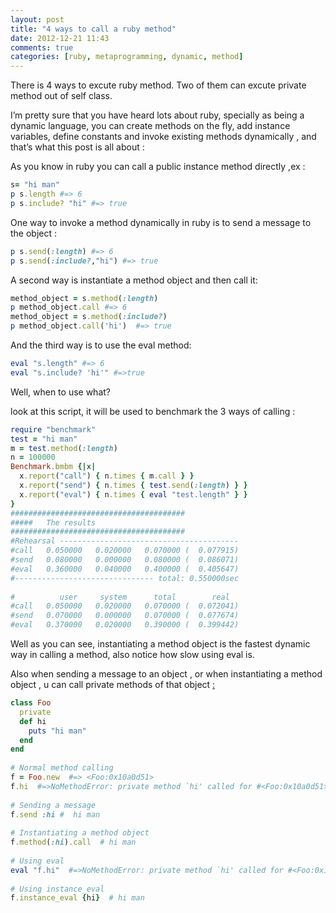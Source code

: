 ```yaml
---
layout: post
title: "4 ways to call a ruby method"
date: 2012-12-21 11:43
comments: true
categories: [ruby, metaprogramming, dynamic, method]
---
```

There is 4 ways to excute ruby method. Two of them can excute private method out of self class.

I’m pretty sure that you have heard lots about ruby, specially as being a dynamic language, you can create methods on the fly, add instance variables, define constants and invoke existing methods dynamically , and that’s what this post is all about :

As you know in ruby you can call a public instance method directly ,ex :
```ruby
s= "hi man"
p s.length #=> 6
p s.include? "hi" #=> true
```

One way to invoke a method dynamically in ruby is to send a message to the object :

```ruby
p s.send(:length) #=> 6
p s.send(:include?,"hi") #=> true
```
A second way is instantiate a method object and then call it:
```ruby
method_object = s.method(:length) 
p method_object.call #=> 6
method_object = s.method(:include?)
p method_object.call('hi')  #=> true
```
And the third way is to use the eval method:
```ruby
eval "s.length" #=> 6
eval "s.include? 'hi'" #=>true
```
Well, when to use what?

look at this script, it will be used to benchmark the 3 ways of calling :
```ruby
require "benchmark" 
test = "hi man" 
m = test.method(:length) 
n = 100000 
Benchmark.bmbm {|x| 
  x.report("call") { n.times { m.call } } 
  x.report("send") { n.times { test.send(:length) } } 
  x.report("eval") { n.times { eval "test.length" } } 
} 
#######################################
#####   The results
#######################################
#Rehearsal ----------------------------------------
#call   0.050000   0.020000   0.070000 (  0.077915)
#send   0.080000   0.000000   0.080000 (  0.086071)
#eval   0.360000   0.040000   0.400000 (  0.405647)
#------------------------------- total: 0.550000sec
 
#          user     system      total        real
#call   0.050000   0.020000   0.070000 (  0.072041)
#send   0.070000   0.000000   0.070000 (  0.077674)
#eval   0.370000   0.020000   0.390000 (  0.399442)
```
Well as you can see, instantiating a method object is the fastest dynamic way in calling a method, also notice how slow using eval is.

Also when sending a message to an object , or when instantiating a method object , u can call private methods of that object [:](http://khelll.com/blog/ruby/ruby-dynamic-method-calling/)
```ruby
class Foo
  private  
  def hi 
    puts "hi man" 
  end 
end
 
# Normal method calling
f = Foo.new  #=> <Foo:0x10a0d51>
f.hi  #=>NoMethodError: private method `hi' called for #<Foo:0x10a0d51> 
 
# Sending a message
f.send :hi #  hi man
 
# Instantiating a method object
f.method(:hi).call  # hi man
 
# Using eval
eval "f.hi"  #=>NoMethodError: private method `hi' called for #<Foo:0x10a0d51> 
 
# Using instance_eval
f.instance_eval {hi}  # hi man
```
